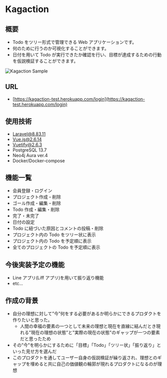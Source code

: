 # Kagaction

## 概要

- Todo をツリー形式で管理できる Web アプリケーションです。
- 何のために行うのか可視化することができます。
- 日付を用いて Todo が実行できたか確認を行い、目標が達成するための行動を仮説検証することができます。

![Kagaction Sample](https://gyazo.com/b9960a606a5d54fdea443b49fb69a015)

## URL

- [https://kagaction-test.herokuapp.com/login](https://kagaction-test.herokuapp.com/login)

## 使用技術

- Laravel@8.83.11
- Vue.js@2.6.14
- Vuetify@2.6.3
- PostgreSQL 13.7
- Neo4j Aura ver.4
- Docker/Docker-compose

## 機能一覧

- 会員登録・ログイン
- プロジェクト作成・削除
- ゴール作成・編集・削除
- Todo 作成・編集・削除
- 完了・未完了
- 日付の設定
- Todo に紐づいた原因とコメントの投稿・削除
- プロジェクト内の Todo をツリー状に表示
- プロジェクト内の Todo を予定順に表示
- 全てのプロジェクトの Todo を予定順に表示

## 今後実装予定の機能

- Line アプリ(Liff アプリ)を用いて振り返り機能
- etc...

## 作成の背景

- 自分の理想に対して”今”何をする必要があるか明らかにできるプロダクトを作りたいと思った。
  - 人間の幸福の要素の一つとして未来の理想と現在を直線に結んだとき現れる"現在の理想の状態”と"実際の現在の状態"のギャップが一つの要素だと思ったため
- その”今"を明らかにするために「目標」「Todo」「ツリー状」「振り返り」といった見せ方を選んだ
- このプロダクトを通してユーザー自身の仮説検証が繰り返され、理想とのギャップを埋めると共に自己の価値観の輪郭が現れるプロダクトになるのが理想
